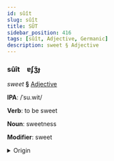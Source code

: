 ```yaml
---
id: sûît
slug: sûît
title: SÛT
sidebar_position: 416
tags: [sûît, Adjective, Germanic]
description: sweet § Adjective
---
```


### sûît&emsp;<span kind="abugida">ɐʄʒ̆ɟ</span>

*sweet* **§** [Adjective](../../tags/Adjective)

**IPA**: /ˈsu.wit/

**Verb**: to be sweet

**Noun**: sweetness

**Modifier**: sweet

<details>
    <summary>Origin</summary>
    English sweet /swit/<br/>
    <em>Germanic Language Family</em>
</details>